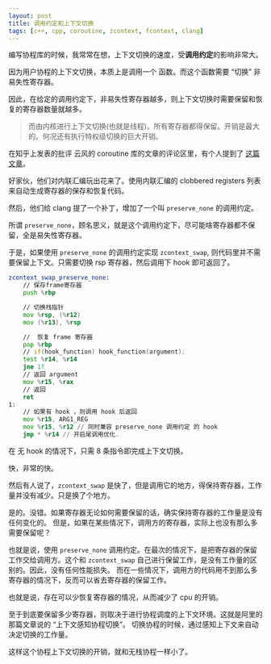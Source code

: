 ```yaml
---
layout: post
title: 调用约定和上下文切换
tags: [c++, cpp, coroutine, zcontext, fcontext, clang]
---
```


编写协程库的时候，我常常在想，上下文切换的速度，受**调用约定**的影响非常大。

因为用户协程的上下文切换，本质上是调用一个 函数。而这个函数需要 “切换” 非易失性寄存器。

因此，在给定的调用约定下，非易失性寄存器越多，则上下文切换时需要保留和恢复的寄存器数量就越多。

> 而由内核进行上下文切换(也就是线程)，所有寄存器都得保留。开销是最大的。何况还有执行特权级切换的巨大开销。

在知乎上发表的批评 云风的 coroutine 库的文章的评论区里，有个人提到了 [这篇文章](https://photonlibos.github.io/blog/stackful-coroutine-made-fast)。

好家伙，他们对内联汇编玩出花来了。使用内联汇编的 clobbered registers 列表来自动生成寄存器的保存和恢复代码。

然后，他们给 clang 提了一个补丁，增加了一个叫 `preserve_none` 的调用约定。

所谓 `preserve_none`，顾名思义，就是这个调用约定下，尽可能啥寄存器都不保留，全是易失性寄存器。

于是，如果使用 `preserve_none` 的调用约定实现 `zcontext_swap`, 则代码里并不需要保留上下文。只需要切换 rsp 寄存器，然后调用下 hook 即可返回了。

```asm
zcontext_swap_preserve_none:
    // 保存frame寄存器
    push %rbp

    // 切换栈指针
    mov %rsp, (%r12)
    mov (%r13), %rsp

    //  恢复 frame 寄存器
    pop %rbp
    // if(hook_function) hook_function(argument);
    test %r14, %r14
    jne 1f
    // 返回 argument
    mov %r15, %rax
    // 返回
    ret
1:
    // 如果有 hook ，则调用 hook 后返回
    mov %r15, ARG1_REG
    mov %r15, %r12 // 同时兼容 preserve_none 调用约定 的 hook
    jmp * %r14 // 开启尾调用优化.
```

在 无 hook 的情况下，只需 8 条指令即完成上下文切换。

快，非常的快。

然后有人说了，`zcontext_swap` 是快了，但是调用它的地方，得保持寄存器，工作量并没有减少。只是换了个地方。

是的。没错。如果寄存器无论如何需要保留的话，确实保持寄存器的工作量是没有任何变化的。
但是，如果在某些情况下，调用方的寄存器，实际上也没有那么多需要保留呢？

也就是说，使用 `preserve_none` 调用约定。在最次的情况下，是把寄存器的保留工作交给调用方。这个和 `zcontext_swap` 自己进行保留工作，是没有工作量的区别的。因此，没有任何性能损失。
而在一些情况下，调用方的代码用不到那么多寄存器的情况下，反而可以省去寄存器的保留工作。

也就是说，存在可以少恢复寄存器的情况，从而减少了 cpu 的开销。

至于到底要保留多少寄存器，则取决于进行协程调度的上下文环境。这就是阿里的那篇文章说的 “上下文感知协程切换”。
切换协程的时候，通过感知上下文来自动决定切换的工作量。

这样这个协程上下文切换的开销，就和无栈协程一样小了。


